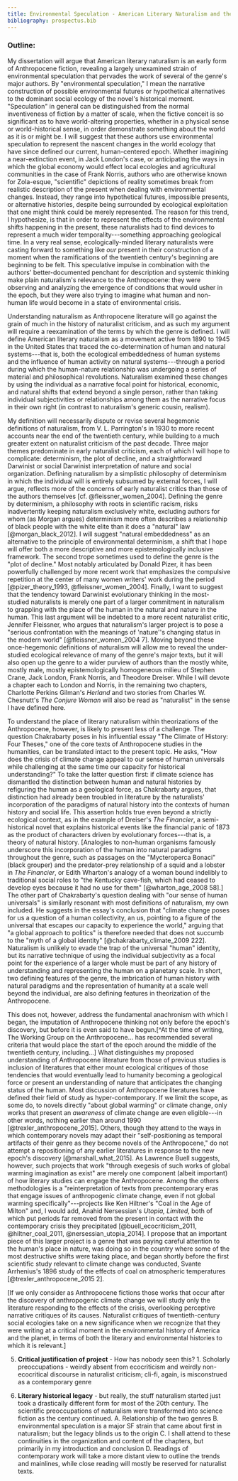 ```yaml
---
title: Environmental Speculation - American Literary Naturalism and the Anthropocene
bibliography: prospectus.bib
---
```


### Outline: 

<!--1. **Overview** - reading ALN as Anthropocene literature by rereading the
unexamined trend of environmental speculation. Def. environmental speculation-->

My dissertation will argue that American literary naturalism is an early form
of Anthropocene fiction, revealing a largely unexamined strain of environmental
speculation that pervades the work of several of the genre's major authors. By
"environmental speculation," I mean the narrative construction of possible
environmental futures or hypothetical alternatives to the dominant social
ecology of the novel's historical moment. "Speculation" in general can be
distinguished from the normal inventiveness of fiction by a matter of scale,
when the fictive conceit is so significant as to have world-altering
properties, whether in a physical sense or world-historical sense, in order
demonstrate something about the world as it is or might be. I will suggest that
these authors use environmental speculation to represent the nascent changes in
the world ecology that have since defined our current, human-centered epoch.
Whether imagining a near-extinction event, in Jack London's case, or
anticipating the ways in which the global economy would effect local ecologies
and agricultural communities in the case of Frank Norris, authors who are
otherwise known for Zola-esque, "scientific" depictions of reality sometimes
break from realistic description of the present when dealing with environmental
changes. Instead, they range into hypothetical futures, impossible presents, or
alternative histories, despite being surrounded by ecological exploitation that
one might think could be merely represented. The reason for this trend,
I hypothesize, is that in order to represent the effects of the environmental
shifts happening in the present, these naturalists had to find devices to
represent a much wider temporality---something approaching geological time. In
a very real sense, ecologically-minded literary naturalists were casting
forward to something like *our* present in their construction of a moment when
the ramifications of the twentieth century's beginning are beginning to be
felt. This speculative impulse in combination with the authors'
better-documented penchant for description and systemic thinking make plain
naturalism's relevance to the Anthropocene: they were observing and analyzing
the emergence of conditions that would usher in the epoch, but they were also
trying to imagine what human and non-human life would become in a state of
environmental crisis.

<!--2. **Definition of terms** - def. ALN (before me (1) and how I respond
(2)).-->

Understanding naturalism as Anthropocene literature will go against the grain
of much in the history of naturalist criticism, and as such my argument will
require a reexamination of the terms by which the genre is defined. I will
define American literary naturalism as a movement active from 1890 to 1945 in
the United States that traced the co-determination of human and natural
systems---that is, both the ecological embeddedness of human systems and the
influence of human activity on natural systems---through a period during which
the human-nature relationship was undergoing a series of material and
philosophical revolutions. Naturalism examined these changes by using the
individual as a narrative focal point for historical, economic, and natural
shifts that extend beyond a single person, rather than taking individual
subjectivities or relationships among them as the narrative focus in their own
right (in contrast to naturalism's generic cousin, realism). 

My definition will necessarily dispute or revise several hegemonic definitions
of naturalism, from V. L. Parrington's in 1930 to more recent accounts near the
end of the twentieth century, while building to a much greater extent on
naturalist criticism of the past decade. Three major themes predominate in
early naturalist criticism, each of which I will hope to complicate:
determinism, the plot of decline, and a straightforward Darwinist or social
Darwinist interpretation of nature and social organization. Defining naturalism
by a simplistic philosophy of determinism in which the individual will is
entirely subsumed by external forces, I will argue, reflects more of the
concerns of early naturalist critics than those of the authors themselves [cf.
@fleissner_women_2004]. Defining the genre by determinism, a philosophy with
roots in scientific racism, risks inadvertently keeping naturalism exclusively
white, excluding authors for whom (as Morgan argues) determinism more often
describes a relationship of black people with the white elite than it does
a "natural" law [@morgan_black_2012]. I will suggest "natural embeddedness" as
an alternative to the principle of environmental determinism, a shift that
I hope will offer both a more descriptive and more epistemologically inclusive
framework. The second trope sometimes used to define the genre is the "plot of
decline." Most notably articulated by Donald Pizer, it has been powerfully
challenged by more recent work that emphasizes the compulsive repetition at the
center of many women writers' work during the period [@pizer_theory_1993,
@fleissner_women_2004]. Finally, I want to suggest that the tendency toward
Darwinist evolutionary thinking in the most-studied naturalists is merely one
part of a larger commitment in naturalism to grappling with the place of the
human in the natural and nature in the human. This last argument will be
indebted to a more recent naturalist critic, Jennifer Fleissner, who argues
that naturalism's larger project is to pose a "serious confrontation with the
meanings of 'nature''s changing status in the modern world"
[@fleissner_women_2004 7]. Moving beyond these once-hegemonic definitions of
naturalism will allow me to reveal the under-studied ecological relevance of
many of the genre's major texts, but it will also open up the genre to a wider
purview of authors than the mostly white, mostly male, mostly epistemologically
homogeneous milieu of Stephen Crane, Jack London, Frank Norris, and Theodore
Dreiser. While I will devote a chapter each to London and Norris, in the
remaining two chapters, Charlotte Perkins Gilman's *Herland* and two stories
from Charles W. Chesnutt's *The Conjure Woman* will also be read as
"naturalist" in the sense I have defined here.

<!--3. **Theoretical Justification of project** - Chakrabarty and universalism;
reading the human *as species* in naturalism vs. Chak.; environmental
speculation as a way of representing ephemeral and distant ecological,
historical, economic changes-->

To understand the place of literary naturalism within theorizations of the
Anthropocene, however, is likely to present less of a challenge. The question
Chakrabarty poses in his influential essay "The Climate of History: Four
Theses," one of the core texts of Anthropocene studies in the humanities, can
be translated intact to the present topic. He asks, "How does the crisis of
climate change appeal to our sense of human universals while challenging at the
same time our capacity for historical understanding?" To take the latter
question first: if climate science has dismantled the distinction between human
and natural histories by refiguring the human as a geological force, as
Chakrabarty argues, that distinction had already been troubled in literature by
the naturalists' incorporation of the paradigms of natural history into the
contexts of human history and social life. This assertion holds true even
beyond a strictly ecological context, as in the example of Dreiser's *The
Financier*, a semi-historical novel that explains historical events like the
financial panic of 1873 as the product of characters driven by evolutionary
forces---that is, a theory of natural history. [Analogies to non-human
organisms famously underscore this incorporation of the human into natural
paradigms throughout the genre, such as passages on the "Mycteroperca Bonaci"
(black grouper) and the predator-prey relationship of a squid and a lobster in
*The Financier*, or Edith Wharton's analogy of a woman bound indelibly to
traditional social roles to "the Kentucky cave-fish, which had ceased to
develop eyes because it had no use for them" [@wharton_age_2008 58].] The other
part of Chakrabarty's question dealing with "our sense of human universals" is
similarly resonant with most definitions of naturalism, my own included. He
suggests in the essay's conclusion that "climate change poses for us a question
of a human collectivity, an us, pointing to a figure of the universal that
escapes our capacity to experience the world," arguing that "a global approach
to politics" is therefore needed that does not succumb to the "myth of a global
identity" [@chakrabarty_climate_2009 222]. Naturalism is unlikely to evade the
trap of the universal "human" identity, but its narrative technique of using
the individual subjectivity as a focal point for the experience of a larger
whole must be part of any history of understanding and representing the human
on a planetary scale. In short, two defining features of the genre, the
imbrication of human history with natural paradigms and the representation of
humanity at a scale well beyond the individual, are also defining features in
theorization of the Anthropocene.

<!--4. **Historical justification of project** - present the historical/anachronism
problem: literature of the Anthropocene is often defined by our consciousness
of anthropogenic climate change. Instead, we should look for the literature
that was attending to its causes when they began. ; periodizing with geological
time; outline changes in energy systems and economics using literary
evidence-->

This does not, however, address the fundamental anachronism with which I began,
the imputation of Anthropocene thinking not only before the epoch's discovery,
but before it is even said to have begun.[^At the time of writing, The Working
Group on the Anthropocene... has recommended several criteria that would place
the start of the epoch around the middle of the twentieth century,
including...] What distinguishes my proposed understanding of Anthropocene
literature from those of previous studies is inclusion of literatures that
either mount ecological critiques of those tendencies that would eventually
lead to humanity becoming a geological force or present an understanding of
nature that anticipates the changing status of the human. Most discussion of
Anthropocene literatures have defined their field of study as
hyper-contemporary. If we limit the scope, as some do, to novels directly
"about global warming" or climate change, only works that present an
*awareness* of climate change are even eligible---in other words, nothing
earlier than around 1990 [@trexler_anthropocene_2015]. Others, though they
attend to the ways in which contemporary novels may adapt their
"self-positioning as temporal artifacts of their genre as they become novels of
the Anthropocene," do not attempt a repositioning of any earlier literatures in
response to the new epoch's discovery [@marshall_what_2015]. As Lawrence Buell
suggests, however, such projects that work "through exegesis of such works of
global warming imagination as exist" are merely one component (albeit
important) of how literary studies can engage the Anthropocene. Among the
others methodologies is a "reinterpretation of texts from precontemporary eras
that engage issues of anthropogenic climate change, even if not global warming
specifically"---projects like Ken Hiltner's "Coal in the Age of Milton" and,
I would add, Anahid Nersessian's *Utopia, Limited*, both of which put periods
far removed from the present in contact with the contemporary crisis they
precipitated [@buell_ecocriticism_2011, @hiltner_coal_2011,
@nersessian_utopia_2014]. I propose that an important piece of this larger
project is a genre that was paying careful attention to the human's place in
nature, was doing so in the country where some of the most destructive shifts
were taking place, and began shortly before the first scientific study relevant
to climate change was conducted, Svante Arrhenius's 1896 study of the effects
of coal on atmospheric temperatures [@trexler_anthropocene_2015 2].

[If we only consider as Anthropocene fictions those works
that occur after the discovery of anthropogenic climate change we will study
only the literature responding to the effects of the crisis, overlooking
perceptive narrative critiques of its causes. Naturalist critiques of
twentieth-century social ecologies take on a new significance when we recognize
that they were writing at a critical moment in the environmental history of
America and the planet, in terms of both the literary and environmental
histories to which it is relevant.]


5. **Critical justification of project** - How has nobody seen this? 1.
Scholarly preoccupations - weirdly absent from ecocriticism and weirdly
non-ecocritical discourse in naturalist criticism; cli-fi, again, is
misconstrued as a contemporary genre

6. **Literary historical legacy** - but really, the stuff naturalism started
just took a drastically different form for most of the 20th century. The
scientific preoccupations of naturalism were transformed into science fiction
as the century continued. 
    A. Relationship of the two genres
    B. environmental speculation is a major SF strain that came about first in
naturalism; but the legacy blinds us to the origin
    C. I shall attend to these continuities in the organization and content of
the chapters, but primarily in my introduction and conclusion
    D. Readings of contemporary work will take a more distant view to outline
the trends and mainlines, while close reading will mostly be reserved for
naturalist texts.
